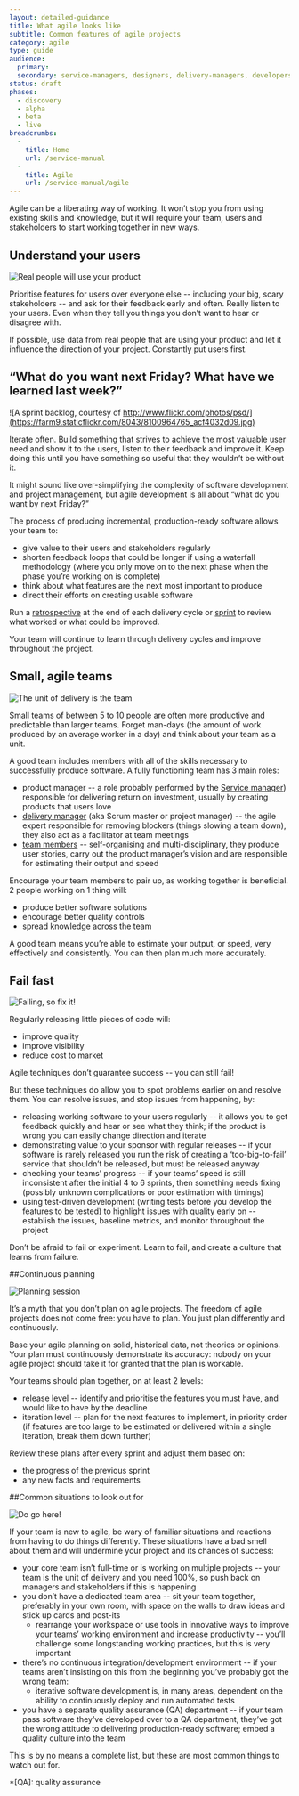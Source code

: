 ```yaml
---
layout: detailed-guidance
title: What agile looks like
subtitle: Common features of agile projects
category: agile
type: guide
audience:
  primary:
  secondary: service-managers, designers, delivery-managers, developers, tech-archs
status: draft
phases:
  - discovery
  - alpha
  - beta
  - live
breadcrumbs:
  -
    title: Home
    url: /service-manual
  -
    title: Agile
    url: /service-manual/agile
---
```


Agile can be a liberating way of working. It won’t stop you from using existing skills and knowledge, but it will require your team, users and stakeholders to start working together in new ways.

## Understand your users


![Real people will use your product](https://farm8.staticflickr.com/7177/6987029385_410a1c8d26.jpg)

Prioritise features for users over everyone else -- including your big, scary stakeholders -- and ask for their feedback early and often. Really listen to your users. Even when they tell you things you don’t want to hear or disagree with.

If possible, use data from real people that are using your product and let it influence the direction of your project. Constantly put users first.

## “What do you want next Friday? What have we learned last week?”

![A sprint backlog, courtesy of http://www.flickr.com/photos/psd/](https://farm9.staticflickr.com/8043/8100964765_acf4032d09.jpg)

Iterate often. Build something that strives to achieve the most valuable user need and show it to the users, listen to their feedback and improve it. Keep doing this until you have something so useful that they wouldn’t be without it.

It might sound like over-simplifying the complexity of software development and project management, but agile development is all about “what do you want by next Friday?”

The process of producing incremental, production-ready software allows your team to:

* give value to their users and stakeholders regularly
* shorten feedback loops that could be longer if using a waterfall methodology (where you only move on to the next phase when the phase you’re working on is complete)
* think about what features are the next most important to produce
* direct their efforts on creating usable software

Run a [retrospective](/service-manual/agile/running-retrospectives.html) at the end of each delivery cycle or [sprint](/service-manual/agile/features-of-agile.html) to review what worked or what could be improved.

Your team will continue to learn through delivery cycles and improve throughout the project.

## Small, agile teams

![The unit of delivery is the team](https://farm9.staticflickr.com/8374/8451589322_e9f612cf5b.jpg)

Small teams of between 5 to 10 people are often more productive and predictable than larger teams. Forget man-days (the amount of work produced by an average worker in a day) and think about your team as a unit.

A good team includes members with all of the skills necessary to successfully produce software. A fully functioning team has 3 main roles:

* product manager -- a role probably performed by the [Service manager](/service-manual/the-team/service-manager.html)) responsible for delivering return on investment, usually by creating products that users love
* [delivery manager](/service-manual/the-team/delivery-manager.html) (aka Scrum master or project manager) -- the agile expert responsible for removing blockers (things slowing a team down), they also act as a facilitator at team meetings
* [team members](/service-manual/the-team/index.html) -- self-organising and multi-disciplinary, they produce user stories, carry out the product manager’s vision and are responsible for estimating their output and speed

Encourage your team members to pair up, as working together is beneficial. 2 people working on 1 thing will:

* produce better software solutions
* encourage better quality controls
* spread knowledge across the team

A good team means you’re able to estimate your output, or speed, very effectively and consistently. You can then plan much more accurately.

## Fail fast

![Failing, so fix it!](https://farm8.staticflickr.com/7189/6875228285_9b2409663f.jpg)

Regularly releasing little pieces of code will:

* improve quality
* improve visibility
* reduce cost to market

Agile techniques don’t guarantee success -- you can still fail!

But these techniques do allow you to spot problems earlier on and resolve them. You can resolve issues, and stop issues from happening, by:

* releasing working software to your users regularly -- it allows you to get feedback quickly and hear or see what they think; if the product is wrong you can easily change direction and iterate
* demonstrating value to your sponsor with regular releases -- if your software is rarely released you run the risk of creating a ‘too-big-to-fail’ service that shouldn’t be released, but must be released anyway 
* checking your teams’ progress -- if your teams’ speed is still inconsistent after the initial 4 to 6 sprints, then something needs fixing (possibly unknown complications or poor estimation with timings)
* using test-driven development (writing tests before you develop the features to be tested) to highlight issues with quality early on -- establish the issues, baseline metrics, and monitor throughout the project

Don’t be afraid to fail or experiment. Learn to fail, and create a culture that learns from failure.

##Continuous planning

![Planning session](https://farm9.staticflickr.com/8001/7113823877_80c4dfb613.jpg)

It’s a myth that you don’t plan on agile projects.  The freedom of agile projects does not come free: you have to plan. You just plan differently and continuously.

Base your agile planning on solid, historical data, not theories or opinions. Your plan must continuously demonstrate its accuracy: nobody on your agile project should take it for granted that the plan is workable.

Your teams should plan together, on at least 2 levels:

* release level -- identify and prioritise the features you must have, and would like to have by the deadline
* iteration level -- plan for the next features to implement, in priority order (if features are too large to be estimated or delivered within a single iteration, break them down further)

Review these plans after every sprint and adjust them based on:

* the progress of the previous sprint
* any new facts and requirements

##Common situations to look out for

![Do go here!](https://farm9.staticflickr.com/8424/7503675672_72ff8a1fa9.jpg)

If your team is new to agile, be wary of familiar situations and reactions from having to do things differently. These situations have a bad smell about them and will undermine your project and its chances of success:

* your core team isn’t full-time or is working on multiple projects -- your team is the unit of delivery and you need 100%, so push back on managers and stakeholders if this is happening
* you don’t have a dedicated team area -- sit your team together, preferably in your own room, with space on the walls to draw ideas and stick up cards and post-its
    * rearrange your workspace or use tools in innovative ways to improve your teams’ working environment and increase productivity -- you’ll challenge some longstanding working practices, but this is very important
* there’s no continuous integration/development environment -- if your teams aren’t insisting on this from the beginning you’ve probably got the wrong team:
    * iterative software development is, in many areas, dependent on the ability to continuously deploy and run automated tests
* you have a separate quality assurance (QA) department -- if your team pass software they’ve developed over to a QA department, they’ve got the wrong attitude to delivering production-ready software; embed a quality culture into the team

This is by no means a complete list, but these are most common things to watch out for.

*[QA]: quality assurance
